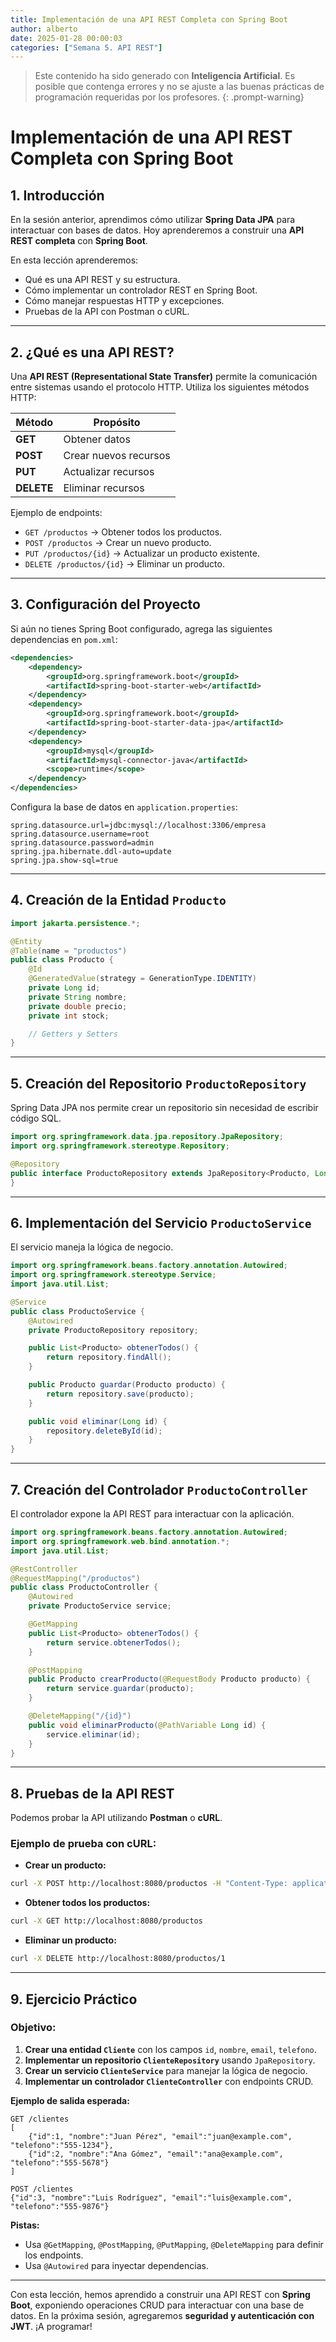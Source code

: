 ```yaml
---
title: Implementación de una API REST Completa con Spring Boot
author: alberto
date: 2025-01-28 00:00:03
categories: ["Semana 5. API REST"]
---
```


> Este contenido ha sido generado con **Inteligencia Artificial**. Es posible que contenga errores y no se ajuste a las
> buenas prácticas de programación requeridas por los profesores.
{: .prompt-warning}

# Implementación de una API REST Completa con Spring Boot

## 1. Introducción

En la sesión anterior, aprendimos cómo utilizar **Spring Data JPA** para interactuar con bases de datos. Hoy aprenderemos a construir una **API REST completa** con **Spring Boot**.

En esta lección aprenderemos:
- Qué es una API REST y su estructura.
- Cómo implementar un controlador REST en Spring Boot.
- Cómo manejar respuestas HTTP y excepciones.
- Pruebas de la API con Postman o cURL.

---

## 2. ¿Qué es una API REST?

Una **API REST (Representational State Transfer)** permite la comunicación entre sistemas usando el protocolo HTTP. Utiliza los siguientes métodos HTTP:

| Método     | Propósito             |
| ---------- | --------------------- |
| **GET**    | Obtener datos         |
| **POST**   | Crear nuevos recursos |
| **PUT**    | Actualizar recursos   |
| **DELETE** | Eliminar recursos     |

Ejemplo de endpoints:
- `GET /productos` → Obtener todos los productos.
- `POST /productos` → Crear un nuevo producto.
- `PUT /productos/{id}` → Actualizar un producto existente.
- `DELETE /productos/{id}` → Eliminar un producto.

---

## 3. Configuración del Proyecto

Si aún no tienes Spring Boot configurado, agrega las siguientes dependencias en `pom.xml`:

```xml
<dependencies>
    <dependency>
        <groupId>org.springframework.boot</groupId>
        <artifactId>spring-boot-starter-web</artifactId>
    </dependency>
    <dependency>
        <groupId>org.springframework.boot</groupId>
        <artifactId>spring-boot-starter-data-jpa</artifactId>
    </dependency>
    <dependency>
        <groupId>mysql</groupId>
        <artifactId>mysql-connector-java</artifactId>
        <scope>runtime</scope>
    </dependency>
</dependencies>
```

Configura la base de datos en `application.properties`:

```properties
spring.datasource.url=jdbc:mysql://localhost:3306/empresa
spring.datasource.username=root
spring.datasource.password=admin
spring.jpa.hibernate.ddl-auto=update
spring.jpa.show-sql=true
```

---

## 4. Creación de la Entidad `Producto`

```java
import jakarta.persistence.*;

@Entity
@Table(name = "productos")
public class Producto {
    @Id
    @GeneratedValue(strategy = GenerationType.IDENTITY)
    private Long id;
    private String nombre;
    private double precio;
    private int stock;

    // Getters y Setters
}
```

---

## 5. Creación del Repositorio `ProductoRepository`

Spring Data JPA nos permite crear un repositorio sin necesidad de escribir código SQL.

```java
import org.springframework.data.jpa.repository.JpaRepository;
import org.springframework.stereotype.Repository;

@Repository
public interface ProductoRepository extends JpaRepository<Producto, Long> {
}
```

---

## 6. Implementación del Servicio `ProductoService`

El servicio maneja la lógica de negocio.

```java
import org.springframework.beans.factory.annotation.Autowired;
import org.springframework.stereotype.Service;
import java.util.List;

@Service
public class ProductoService {
    @Autowired
    private ProductoRepository repository;

    public List<Producto> obtenerTodos() {
        return repository.findAll();
    }

    public Producto guardar(Producto producto) {
        return repository.save(producto);
    }

    public void eliminar(Long id) {
        repository.deleteById(id);
    }
}
```

---

## 7. Creación del Controlador `ProductoController`

El controlador expone la API REST para interactuar con la aplicación.

```java
import org.springframework.beans.factory.annotation.Autowired;
import org.springframework.web.bind.annotation.*;
import java.util.List;

@RestController
@RequestMapping("/productos")
public class ProductoController {
    @Autowired
    private ProductoService service;

    @GetMapping
    public List<Producto> obtenerTodos() {
        return service.obtenerTodos();
    }

    @PostMapping
    public Producto crearProducto(@RequestBody Producto producto) {
        return service.guardar(producto);
    }

    @DeleteMapping("/{id}")
    public void eliminarProducto(@PathVariable Long id) {
        service.eliminar(id);
    }
}
```

---

## 8. Pruebas de la API REST

Podemos probar la API utilizando **Postman** o **cURL**.

### **Ejemplo de prueba con cURL:**

- **Crear un producto:**
```sh
curl -X POST http://localhost:8080/productos -H "Content-Type: application/json" -d '{"nombre":"Laptop","precio":1200.00,"stock":10}'
```

- **Obtener todos los productos:**
```sh
curl -X GET http://localhost:8080/productos
```

- **Eliminar un producto:**
```sh
curl -X DELETE http://localhost:8080/productos/1
```

---

## 9. **Ejercicio Práctico**

### **Objetivo:**
1. **Crear una entidad `Cliente`** con los campos `id`, `nombre`, `email`, `telefono`.
2. **Implementar un repositorio `ClienteRepository`** usando `JpaRepository`.
3. **Crear un servicio `ClienteService`** para manejar la lógica de negocio.
4. **Implementar un controlador `ClienteController`** con endpoints CRUD.

**Ejemplo de salida esperada:**
```
GET /clientes
[
    {"id":1, "nombre":"Juan Pérez", "email":"juan@example.com", "telefono":"555-1234"},
    {"id":2, "nombre":"Ana Gómez", "email":"ana@example.com", "telefono":"555-5678"}
]

POST /clientes
{"id":3, "nombre":"Luis Rodríguez", "email":"luis@example.com", "telefono":"555-9876"}
```

**Pistas:**
- Usa `@GetMapping`, `@PostMapping`, `@PutMapping`, `@DeleteMapping` para definir los endpoints.
- Usa `@Autowired` para inyectar dependencias.

---

Con esta lección, hemos aprendido a construir una API REST con **Spring Boot**, exponiendo operaciones CRUD para interactuar con una base de datos. En la próxima sesión, agregaremos **seguridad y autenticación con JWT**. ¡A programar!
